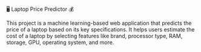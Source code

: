 🖥️ Laptop Price Predictor 💰

This project is a machine learning-based web application that predicts the price of a laptop based on its key specifications. It helps users estimate the cost of a laptop by selecting features like brand, processor type, RAM, storage, GPU, operating system, and more.

